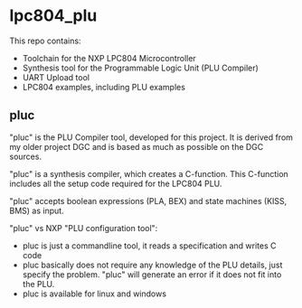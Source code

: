 # lpc804_plu

This repo contains:
 * Toolchain for the NXP LPC804 Microcontroller
 * Synthesis tool for the Programmable Logic Unit (PLU Compiler)
 * UART Upload tool
 * LPC804 examples, including PLU examples
 

## pluc

"pluc" is the PLU Compiler tool, developed for this project. 
It is derived from my older project DGC and is based as much as possible 
on the DGC sources.

"pluc" is a synthesis compiler, which creates a C-function. This C-function
includes all the setup code required for the LPC804 PLU.

"pluc" accepts boolean expressions (PLA, BEX) and state machines (KISS, BMS) as
input. 
 
"pluc" vs NXP "PLU configuration tool":
 - pluc is just a commandline tool, it reads a specification and writes C code
 - pluc basically does not require any knowledge of the PLU details, just specify the problem. "pluc" will generate an error if it does not fit into the PLU.
 - pluc is available for linux and windows
